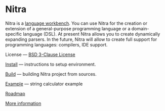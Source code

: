 # Nitra

Nitra is a [language workbench](http://martinfowler.com/bliki/LanguageWorkbench.html). You can use Nitra for the creation or extension of a general-purpose programming language or a domain-specific language (DSL).
At present Nitra allows you to create dynamically expanding parsers. In the future, Nitra will allow to create full support for programming languages: compilers, IDE support.

License — [BSD 3-Clause License](http://opensource.org/licenses/BSD-3-Clause)

[Install](http://confluence.jetbrains.com/display/Nitra/Install) — instructions to setup environment.

[Build](http://confluence.jetbrains.com/display/Nitra/Build) — building Nitra project from sources.

[Example](http://confluence.jetbrains.com/display/Nitra/Calculator+sample) — string calculator example

[Roadmap](http://confluence.jetbrains.com/display/Nitra/Roadmap)

[More information](http://confluence.jetbrains.com/display/Nitra)
